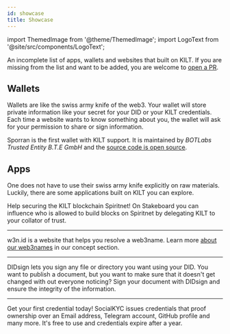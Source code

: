 ```yaml
---
id: showcase
title: Showcase
---
```


import ThemedImage from '@theme/ThemedImage';
import LogoText from '@site/src/components/LogoText';


An incomplete list of apps, wallets and websites that built on KILT.
If you are missing from the list and want to be added, you are welcome to [open a PR](https://github.com/KILTprotocol/docs/compare).


## Wallets

Wallets are like the swiss army knife of the web3.
Your wallet will store private information like your secret for your DID or your KILT credentials.
Each time a website wants to know something about you, the wallet will ask for your permission to share or sign information.

<LogoText
    linkTo='https://sporran.org'
    srcLight='/img/showcase/sporran_light.svg'
    srcDark='/img/showcase/sporran_dark.svg'
    width='150'
    alt='bte-sporran-wallet-logo'>
    Sporran is the first wallet with KILT support.
    It is maintained by _BOTLabs Trusted Entity B.T.E GmbH_ and the [source code is open source](https://github.com/BTE-Trusted-Entity/sporran-extension).
</LogoText>

## Apps

One does not have to use their swiss army knife explicitly on raw materials.
Luckily, there are some applications built on KILT you can explore.

<LogoText
    linkTo='https://stakeboard.kilt.io/'
    srcLight='/img/showcase/stakeboard_light.svg'
    srcDark='/img/showcase/stakeboard_dark.svg'
    width='150'
    alt='bte-stakeboard-logo'>
    Help securing the KILT blockchain Spiritnet!
    On Stakeboard you can influence who is allowed to build blocks on Spiritnet by delegating KILT to your collator of trust.
</LogoText>

---

<LogoText
    linkTo='https://w3n.id'
    srcLight='/img/showcase/w3n_light.svg'
    srcDark='/img/showcase/w3n_dark.svg'
    width='150'
    alt='bte-w3n-id-logo'>
    w3n.id is a website that helps you resolve a web3name.
    Learn more [about our web3names](../concepts/did.md) in our concept section.
</LogoText>

---

<LogoText
    linkTo='https://didsign.io/'
    srcLight='/img/showcase/didsign_light.svg'
    srcDark='/img/showcase/didsign_dark.svg'
    width='150'
    alt='bte-didsign-logo'>
    DIDsign lets you sign any file or directory you want using your DID.
    You want to publish a document, but you want to make sure that it doesn't get changed with out everyone noticing?
    Sign your document with DIDsign and ensure the integrity of the information.
</LogoText>


---

<LogoText
    linkTo='https://socialkyc.io/'
    srcLight='/img/showcase/skyc_light.svg'
    srcDark='/img/showcase/skyc_dark.svg'
    width='150'
    alt='bte-socialkyc-logo'>
    Get your first credential today!
    SocialKYC issues credentials that proof ownership over an Email address, Telegram account, GitHub profile and many more.
    It's free to use and credentials expire after a year.
</LogoText>

